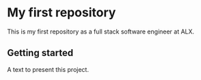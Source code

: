 # My first repository

This is my first repository as a full stack software engineer at ALX.

## Getting started

 A text to present this project.
